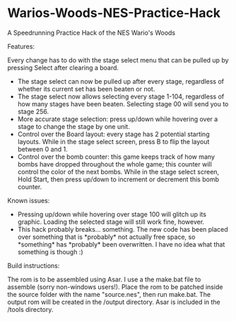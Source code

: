 # Warios-Woods-NES-Practice-Hack
A Speedrunning Practice Hack of the NES Wario's Woods

Features:

Every change has to do with the stage select menu that can be pulled up by pressing Select after clearing a board.

- The stage select can now be pulled up after every stage, regardless of whether its current set has been beaten or not.
- The stage select now allows selecting every stage 1-104, regardless of how many stages have been beaten. Selecting stage 00 will send you to stage 256.
- More accurate stage selection: press up/down while hovering over a stage to change the stage by one unit.
- Control over the Board layout: every stage has 2 potential starting layouts. While in the stage select screen, press B to flip the layout between 0 and 1.
- Control over the bomb counter: this game keeps track of how many bombs have dropped throughout the whole game; this counter will control the color of the next bombs. While in the stage select screen, Hold Start, then press up/down to increment or decrement this bomb counter.

Known issues:
- Pressing up/down while hovering over stage 100 will glitch up its graphic. Loading the selected stage will still work fine, however.
- This hack probably breaks... something. The new code has been placed over something that is \*probably\* not actually free space, so \*something\* has \*probably\* been overwritten. I have no idea what that something is though :)

Build instructions:

The rom is to be assembled using Asar.
I use a the make.bat file to assemble (sorry non-windows users!). Place the rom to be patched inside the source folder with the name "source.nes", then run make.bat. The output rom will be created in the /output directory.
Asar is included in the /tools directory.

